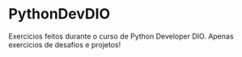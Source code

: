 # PythonDevDIO
Exercícios feitos durante o curso de Python Developer DIO.
Apenas exercicios de desafios e projetos!
